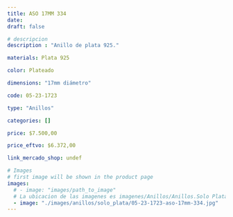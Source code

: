 ```yaml
---
title: ASO 17MM 334
date: 
draft: false

# descripcion
description : "Anillo de plata 925."

materials: Plata 925

color: Plateado

dimensions: "17mm diámetro"

code: 05-23-1723

type: "Anillos"

categories: []

price: $7.500,00

price_eftvo: $6.372,00

link_mercado_shop: undef

# Images
# first image will be shown in the product page
images:
  # - image: "images/path_to_image"
  # La ubicacion de las imagenes es imagenes/Anillos/Anillos.Solo Plata/05-23-1723-aso-17mm-334
  - image: "./images/anillos/solo_plata/05-23-1723-aso-17mm-334.jpg"
---
```

